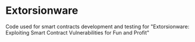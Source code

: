 # Extorsionware
Code used for smart contracts development and testing for "Extorsionware: Exploiting Smart Contract Vulnerabilities for Fun and Profit"
